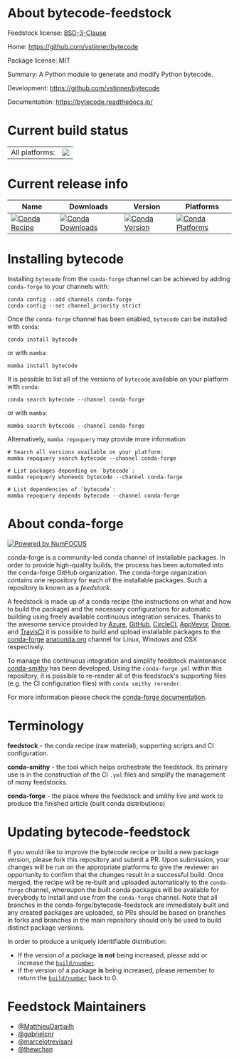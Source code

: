 About bytecode-feedstock
========================

Feedstock license: [BSD-3-Clause](https://github.com/conda-forge/bytecode-feedstock/blob/main/LICENSE.txt)

Home: https://github.com/vstinner/bytecode

Package license: MIT

Summary: A Python module to generate and modify Python bytecode.

Development: https://github.com/vstinner/bytecode

Documentation: https://bytecode.readthedocs.io/

Current build status
====================


<table><tr><td>All platforms:</td>
    <td>
      <a href="https://dev.azure.com/conda-forge/feedstock-builds/_build/latest?definitionId=9036&branchName=main">
        <img src="https://dev.azure.com/conda-forge/feedstock-builds/_apis/build/status/bytecode-feedstock?branchName=main">
      </a>
    </td>
  </tr>
</table>

Current release info
====================

| Name | Downloads | Version | Platforms |
| --- | --- | --- | --- |
| [![Conda Recipe](https://img.shields.io/badge/recipe-bytecode-green.svg)](https://anaconda.org/conda-forge/bytecode) | [![Conda Downloads](https://img.shields.io/conda/dn/conda-forge/bytecode.svg)](https://anaconda.org/conda-forge/bytecode) | [![Conda Version](https://img.shields.io/conda/vn/conda-forge/bytecode.svg)](https://anaconda.org/conda-forge/bytecode) | [![Conda Platforms](https://img.shields.io/conda/pn/conda-forge/bytecode.svg)](https://anaconda.org/conda-forge/bytecode) |

Installing bytecode
===================

Installing `bytecode` from the `conda-forge` channel can be achieved by adding `conda-forge` to your channels with:

```
conda config --add channels conda-forge
conda config --set channel_priority strict
```

Once the `conda-forge` channel has been enabled, `bytecode` can be installed with `conda`:

```
conda install bytecode
```

or with `mamba`:

```
mamba install bytecode
```

It is possible to list all of the versions of `bytecode` available on your platform with `conda`:

```
conda search bytecode --channel conda-forge
```

or with `mamba`:

```
mamba search bytecode --channel conda-forge
```

Alternatively, `mamba repoquery` may provide more information:

```
# Search all versions available on your platform:
mamba repoquery search bytecode --channel conda-forge

# List packages depending on `bytecode`:
mamba repoquery whoneeds bytecode --channel conda-forge

# List dependencies of `bytecode`:
mamba repoquery depends bytecode --channel conda-forge
```


About conda-forge
=================

[![Powered by
NumFOCUS](https://img.shields.io/badge/powered%20by-NumFOCUS-orange.svg?style=flat&colorA=E1523D&colorB=007D8A)](https://numfocus.org)

conda-forge is a community-led conda channel of installable packages.
In order to provide high-quality builds, the process has been automated into the
conda-forge GitHub organization. The conda-forge organization contains one repository
for each of the installable packages. Such a repository is known as a *feedstock*.

A feedstock is made up of a conda recipe (the instructions on what and how to build
the package) and the necessary configurations for automatic building using freely
available continuous integration services. Thanks to the awesome service provided by
[Azure](https://azure.microsoft.com/en-us/services/devops/), [GitHub](https://github.com/),
[CircleCI](https://circleci.com/), [AppVeyor](https://www.appveyor.com/),
[Drone](https://cloud.drone.io/welcome), and [TravisCI](https://travis-ci.com/)
it is possible to build and upload installable packages to the
[conda-forge](https://anaconda.org/conda-forge) [anaconda.org](https://anaconda.org/)
channel for Linux, Windows and OSX respectively.

To manage the continuous integration and simplify feedstock maintenance
[conda-smithy](https://github.com/conda-forge/conda-smithy) has been developed.
Using the ``conda-forge.yml`` within this repository, it is possible to re-render all of
this feedstock's supporting files (e.g. the CI configuration files) with ``conda smithy rerender``.

For more information please check the [conda-forge documentation](https://conda-forge.org/docs/).

Terminology
===========

**feedstock** - the conda recipe (raw material), supporting scripts and CI configuration.

**conda-smithy** - the tool which helps orchestrate the feedstock.
                   Its primary use is in the construction of the CI ``.yml`` files
                   and simplify the management of *many* feedstocks.

**conda-forge** - the place where the feedstock and smithy live and work to
                  produce the finished article (built conda distributions)


Updating bytecode-feedstock
===========================

If you would like to improve the bytecode recipe or build a new
package version, please fork this repository and submit a PR. Upon submission,
your changes will be run on the appropriate platforms to give the reviewer an
opportunity to confirm that the changes result in a successful build. Once
merged, the recipe will be re-built and uploaded automatically to the
`conda-forge` channel, whereupon the built conda packages will be available for
everybody to install and use from the `conda-forge` channel.
Note that all branches in the conda-forge/bytecode-feedstock are
immediately built and any created packages are uploaded, so PRs should be based
on branches in forks and branches in the main repository should only be used to
build distinct package versions.

In order to produce a uniquely identifiable distribution:
 * If the version of a package **is not** being increased, please add or increase
   the [``build/number``](https://docs.conda.io/projects/conda-build/en/latest/resources/define-metadata.html#build-number-and-string).
 * If the version of a package **is** being increased, please remember to return
   the [``build/number``](https://docs.conda.io/projects/conda-build/en/latest/resources/define-metadata.html#build-number-and-string)
   back to 0.

Feedstock Maintainers
=====================

* [@MatthieuDartiailh](https://github.com/MatthieuDartiailh/)
* [@gabrielcnr](https://github.com/gabrielcnr/)
* [@marcelotrevisani](https://github.com/marcelotrevisani/)
* [@thewchan](https://github.com/thewchan/)

